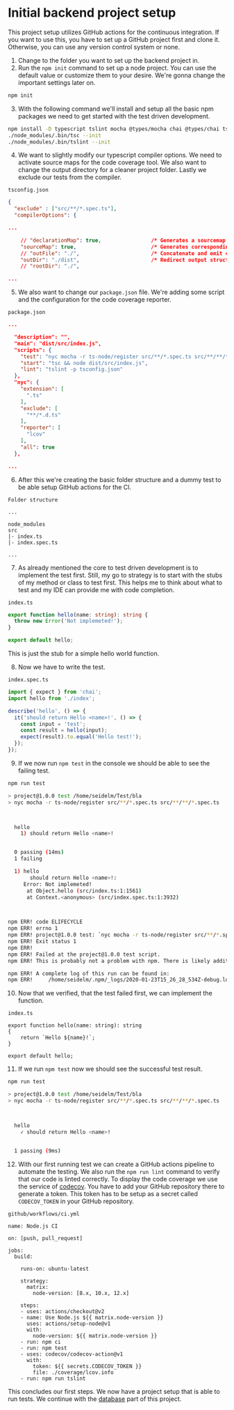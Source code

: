 # Initial backend project setup

This project setup utilizes GitHub actions for the continuous integration.
If you want to use this, you have to set up a GitHub project first and clone it.
Otherwise, you can use any version control system or none.

1. Change to the folder you want to set up the backend project in.
2. Run the `npm init` command to set up a node project. You can use the default value or customize them to your desire. We're gonna change the important settings later on.

```sh
npm init
```

3. With the following command we'll install and setup all the basic npm packages we need to get started with the test driven development.

```sh
npm install -D typescript tslint mocha @types/mocha chai @types/chai ts-node nyc source-map-support @types/node sinon @types/sinon chai-as-promised @types/chai-as-promised
./node_modules/.bin/tsc --init
./node_modules/.bin/tslint --init
```

4. We want to slightly modify our typescript compiler options. We need to activate source maps for the code coverage tool. We also want to change the output directory for a cleaner project folder. Lastly we exclude our tests from the compiler.

`tsconfig.json`

```json
{
  "exclude" : ["src/**/*.spec.ts"],
  "compilerOptions": {

...

    // "declarationMap": true,                /* Generates a sourcemap for each corresponding '.d.ts' file. */
    "sourceMap": true,                        /* Generates corresponding '.map' file. */
    // "outFile": "./",                       /* Concatenate and emit output to single file. */
    "outDir": "./dist",                       /* Redirect output structure to the directory. */
    // "rootDir": "./",

...
```

5. We also want to change our `package.json` file. We're adding some script and the configuration for the code coverage reporter.

`package.json`

```json
...

  "description": "",
  "main": "dist/src/index.js",
  "scripts": {
    "test": "nyc mocha -r ts-node/register src/**/*.spec.ts src/**/**/*.spec.ts",
    "start": "tsc && node dist/src/index.js",
    "lint": "tslint -p tsconfig.json"
  },
  "nyc": {
    "extension": [
      ".ts"
    ],
    "exclude": [
      "**/*.d.ts"
    ],
    "reporter": [
      "lcov"
    ],
    "all": true
  },

...
```

6. After this we're creating the basic folder structure and a dummy test to be able setup GitHub actions for the CI.

`Folder structure`

```
...

node_modules
src
|- index.ts
|- index.spec.ts

...
```

7. As already mentioned the core to test driven development is to implement the test first. Still, my go to strategy is to start with the stubs of my method or class to test first. This helps me to think about what to test and my IDE can provide me with code completion.

`index.ts`

```ts
export function hello(name: string): string {
  throw new Error('Not implemeted!');
}

export default hello;
```

This is just the stub for a simple hello world function.

8. Now we have to write the test.

`index.spec.ts`

```ts
import { expect } from 'chai';
import hello from './index';

describe('hello', () => {
  it('should return Hello <name>!', () => {
    const input = 'test';
    const result = hello(input);
    expect(result).to.equal('Hello test!');
  });
});
```

9. If we now run `npm test` in the console we should be able to see the failing test.

```sh
npm run test

> project@1.0.0 test /home/seidelm/Test/bla
> nyc mocha -r ts-node/register src/**/*.spec.ts src/**/**/*.spec.ts



  hello
    1) should return Hello <name>!


  0 passing (14ms)
  1 failing

  1) hello
       should return Hello <name>!:
     Error: Not implemeted!
      at Object.hello (src/index.ts:1:1561)
      at Context.<anonymous> (src/index.spec.ts:1:3932)



npm ERR! code ELIFECYCLE
npm ERR! errno 1
npm ERR! project@1.0.0 test: `nyc mocha -r ts-node/register src/**/*.spec.ts src/**/**/*.spec.ts`
npm ERR! Exit status 1
npm ERR!
npm ERR! Failed at the project@1.0.0 test script.
npm ERR! This is probably not a problem with npm. There is likely additional logging output above.

npm ERR! A complete log of this run can be found in:
npm ERR!     /home/seidelm/.npm/_logs/2020-01-23T15_26_28_534Z-debug.log
```

10. Now that we verified, that the test failed first, we can implement the function.

`index.ts`

```
export function hello(name: string): string
{
    return `Hello ${name}!`;
}

export default hello;
```

11. If we run `npm test` now we should see the successful test result.

```sh
npm run test

> project@1.0.0 test /home/seidelm/Test/bla
> nyc mocha -r ts-node/register src/**/*.spec.ts src/**/**/*.spec.ts



  hello
    ✓ should return Hello <name>!


  1 passing (9ms)
```

12. With our first running test we can create a GitHub actions pipeline to automate the testing. We also run the `npm run lint` command to verify that our code is linted correctly. To display the code coverage we use the service of [codecov](https://codecov.io/). You have to add your GitHub repository there to generate a token. This token has to be setup as a secret called `CODECOV_TOKEN` in your GitHub repository.

`github/workflows/ci.yml`

```
name: Node.js CI

on: [push, pull_request]

jobs:
  build:

    runs-on: ubuntu-latest

    strategy:
      matrix:
        node-version: [8.x, 10.x, 12.x]

    steps:
    - uses: actions/checkout@v2
    - name: Use Node.js ${{ matrix.node-version }}
      uses: actions/setup-node@v1
      with:
        node-version: ${{ matrix.node-version }}
    - run: npm ci
    - run: npm test
    - uses: codecov/codecov-action@v1
      with:
        token: ${{ secrets.CODECOV_TOKEN }}
        file: ./coverage/lcov.info
    - run: npm run tslint
```

This concludes our first steps. We now have a project setup that is able to run tests. We continue with the [database](../database/index.md) part of this project.

